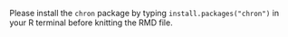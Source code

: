 Please install the `chron` package by typing `install.packages("chron")` in your R terminal before knitting the RMD file.
